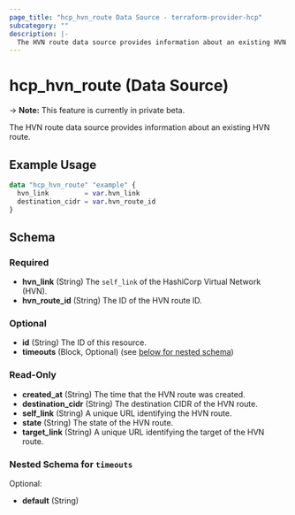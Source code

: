 ```yaml
---
page_title: "hcp_hvn_route Data Source - terraform-provider-hcp"
subcategory: ""
description: |-
  The HVN route data source provides information about an existing HVN route.
---
```


# hcp_hvn_route (Data Source)

-> **Note:** This feature is currently in private beta.

The HVN route data source provides information about an existing HVN route.

## Example Usage

```terraform
data "hcp_hvn_route" "example" {
  hvn_link         = var.hvn_link
  destination_cidr = var.hvn_route_id
}
```

<!-- schema generated by tfplugindocs -->
## Schema

### Required

- **hvn_link** (String) The `self_link` of the HashiCorp Virtual Network (HVN).
- **hvn_route_id** (String) The ID of the HVN route ID.

### Optional

- **id** (String) The ID of this resource.
- **timeouts** (Block, Optional) (see [below for nested schema](#nestedblock--timeouts))

### Read-Only

- **created_at** (String) The time that the HVN route was created.
- **destination_cidr** (String) The destination CIDR of the HVN route.
- **self_link** (String) A unique URL identifying the HVN route.
- **state** (String) The state of the HVN route.
- **target_link** (String) A unique URL identifying the target of the HVN route.

<a id="nestedblock--timeouts"></a>
### Nested Schema for `timeouts`

Optional:

- **default** (String)
